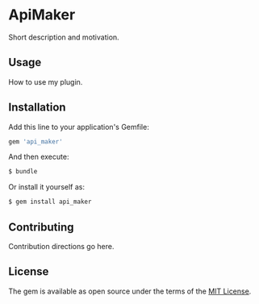 # ApiMaker
Short description and motivation.

## Usage
How to use my plugin.

## Installation
Add this line to your application's Gemfile:

```ruby
gem 'api_maker'
```

And then execute:
```bash
$ bundle
```

Or install it yourself as:
```bash
$ gem install api_maker
```

## Contributing
Contribution directions go here.

## License
The gem is available as open source under the terms of the [MIT License](https://opensource.org/licenses/MIT).
